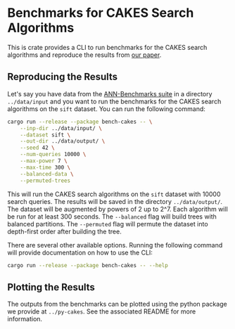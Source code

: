 # Benchmarks for CAKES Search Algorithms

This is crate provides a CLI to run benchmarks for the CAKES search algorithms and reproduce the results from [our paper](https://arxiv.org/abs/2309.05491).

## Reproducing the Results

Let's say you have data from the [ANN-Benchmarks suite](https://github.com/erikbern/ann-benchmarks?tab=readme-ov-file#data-sets) in a directory `../data/input` and you want to run the benchmarks for the CAKES search algorithms on the `sift` dataset.
You can run the following command:

```bash
cargo run --release --package bench-cakes -- \
    --inp-dir ../data/input/ \
    --dataset sift \
    --out-dir ../data/output/ \
    --seed 42 \
    --num-queries 10000 \
    --max-power 7 \
    --max-time 300 \
    --balanced-data \
    --permuted-trees
```

This will run the CAKES search algorithms on the `sift` dataset with 10000 search queries.
The results will be saved in the directory `../data/output/`.
The dataset will be augmented by powers of 2 up to 2^7.
Each algorithm will be run for at least 300 seconds.
The `--balanced` flag will build trees with balanced partitions.
The `--permuted` flag will permute the dataset into depth-first order after building the tree.

There are several other available options.
Running the following command will provide documentation on how to use the CLI:

```bash
cargo run --release --package bench-cakes -- --help
```

## Plotting the Results

The outputs from the benchmarks can be plotted using the python package we provide at `../py-cakes`.
See the associated README for more information.
